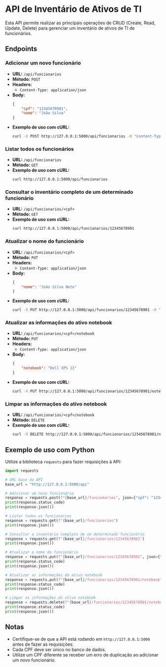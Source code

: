 # API de Inventário de Ativos de TI

Esta API permite realizar as principais operações de CRUD (Create, Read, Update, Delete) para gerenciar um inventário de ativos de TI de funcionários.

## Endpoints

### Adicionar um novo funcionário

- **URL:** `/api/funcionarios`
- **Método:** `POST`
- **Headers:**
  - `Content-Type: application/json`
- **Body:**
  ```json
  {
      "cpf": "12345678901",
      "nome": "João Silva"
  }
  ```
- **Exemplo de uso com cURL:**
  ```bash
  curl -X POST http://127.0.0.1:5000/api/funcionarios -H "Content-Type: application/json" -d "{\"cpf\": \"12345678901\", \"nome\": \"João Silva\"}"
  ```

### Listar todos os funcionários

- **URL:** `/api/funcionarios`
- **Método:** `GET`
- **Exemplo de uso com cURL:**
  ```bash
  curl http://127.0.0.1:5000/api/funcionarios
  ```

### Consultar o inventário completo de um determinado funcionário

- **URL:** `/api/funcionarios/<cpf>`
- **Método:** `GET`
- **Exemplo de uso com cURL:**
  ```bash
  curl http://127.0.0.1:5000/api/funcionarios/12345678901
  ```

### Atualizar o nome do funcionário

- **URL:** `/api/funcionarios/<cpf>`
- **Método:** `PUT`
- **Headers:**
  - `Content-Type: application/json`
- **Body:**
  ```json
  {
      "nome": "João Silva Neto"
  }
  ```
- **Exemplo de uso com cURL:**
  ```bash
  curl -X PUT http://127.0.0.1:5000/api/funcionarios/12345678901 -H "Content-Type: application/json" -d "{\"nome\": \"João Silva Neto\"}"
  ```

### Atualizar as informações do ativo notebook

- **URL:** `/api/funcionarios/<cpf>/notebook`
- **Método:** `PUT`
- **Headers:**
  - `Content-Type: application/json`
- **Body:**
  ```json
  {
      "notebook": "Dell XPS 13"
  }
  ```
- **Exemplo de uso com cURL:**
  ```bash
  curl -X PUT http://127.0.0.1:5000/api/funcionarios/12345678901/notebook -H "Content-Type: application/json" -d "{\"notebook\": \"Dell XPS 13\"}"
  ```

### Limpar as informações do ativo notebook

- **URL:** `/api/funcionarios/<cpf>/notebook`
- **Método:** `DELETE`
- **Exemplo de uso com cURL:**
  ```bash
  curl -X DELETE http://127.0.0.1:5000/api/funcionarios/12345678901/notebook
  ```

## Exemplo de uso com Python

Utilize a biblioteca `requests` para fazer requisições à API:

```python
import requests

# URL base da API
base_url = "http://127.0.0.1:5000/api"

# Adicionar um novo funcionário
response = requests.post(f"{base_url}/funcionarios", json={"cpf": "12345678901", "nome": "João Silva"})
print(response.status_code)
print(response.json())

# Listar todos os funcionários
response = requests.get(f"{base_url}/funcionarios")
print(response.json())

# Consultar o inventário completo de um determinado funcionário
response = requests.get(f"{base_url}/funcionarios/12345678901")
print(response.json())

# Atualizar o nome do funcionário
response = requests.put(f"{base_url}/funcionarios/12345678901", json={"nome": "João Silva Neto"})
print(response.status_code)
print(response.json())

# Atualizar as informações do ativo notebook
response = requests.put(f"{base_url}/funcionarios/12345678901/notebook", json={"notebook": "Dell XPS 13"})
print(response.status_code)
print(response.json())

# Limpar as informações do ativo notebook
response = requests.delete(f"{base_url}/funcionarios/12345678901/notebook")
print(response.status_code)
print(response.json())
```

## Notas

- Certifique-se de que a API está rodando em `http://127.0.0.1:5000` antes de fazer as requisições.
- Cada CPF deve ser único no banco de dados.
- Utilize um CPF diferente se receber um erro de duplicação ao adicionar um novo funcionário.